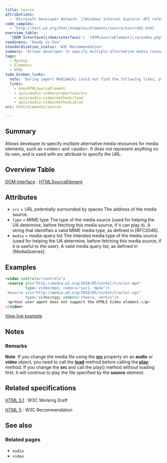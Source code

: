 ```yaml
---
title: source
attributions:
  - 'Microsoft Developer Network: [[Windows Internet Explorer API reference](http://msdn.microsoft.com/en-us/library/ie/hh828809%28v=vs.85%29.aspx) Article]'
code_samples:
  - 'http://test.w3.org/html/examples/elements/source/source01.html'
overview_table:
  '[DOM Interface](/dom/interface)': '[HTMLSourceElement](/w/index.php?title=dom/HTMLSourceElement&action=edit&redlink=1)'
readiness: 'Ready to Use'
standardization_status: 'W3C Recommendation'
summary: 'Allows developer to specify multiple alternative media resources for media elements, such as &lt;video&gt; and &lt;audio&gt;. It does not represent anything on its own, and is used with src attribute to specify the URL.'
tags:
  - Markup
  - Elements
  - HTML
todo_broken_links:
  note: 'During import MediaWiki could not find the following links, please fix and adjust this list.'
  links:
    - dom/HTMLSourceElement
    - apis/audio-video/properties/src
    - apis/audio-video/methods/load
    - apis/audio-video/methods/play
uri: html/elements/source

---
```

## Summary

Allows developer to specify multiple alternative media resources for media elements, such as &lt;video&gt; and &lt;audio&gt;. It does not represent anything on its own, and is used with src attribute to specify the URL.

## Overview Table

[DOM Interface](/dom/interface)
:   [HTMLSourceElement](/w/index.php?title=dom/HTMLSourceElement&action=edit&redlink=1)

## Attributes

-   `src` = URL potentially surrounded by spaces
    The address of the media source.
-   `type` = MIME type
    The type of the media source (used for helping the UA determine, before fetching this media source, if it can play it).
    A string that identifies a valid MIME media type, as defined in [RFC2046].
-   `media` = media-query list
    The intended media type of the media source (used for helping the UA determine, before fetching this media source, if it is useful to the user).
    A valid media query list, as defined in [MediaQueries].

## Examples

``` html
<video controls="controls">
 <source src="http://media.w3.org/2010/05/sintel/trailer.mp4"
         type='video/mp4; codecs="avc1, mp4a"/>
 <source src="http://media.w3.org/2010/05/sintel/trailer.ogv"
         type='video/ogg; codecs="theora, vorbis"/>
 <p>Your user agent does not support the HTML5 Video element.</p>
</video>
```

[View live example](http://test.w3.org/html/examples/elements/source/source01.html)

## Notes

### Remarks

**Note**  If you change the media file using the [**src**](/w/index.php?title=apis/audio-video/properties/src&action=edit&redlink=1) property on an **audio** or **video** object, you need to call the [**load**](/w/index.php?title=apis/audio-video/methods/load&action=edit&redlink=1) method before calling the [**play**](/w/index.php?title=apis/audio-video/methods/play&action=edit&redlink=1) method. If you change the **src** and call the play() method without loading first, it will continue to play the file specified by the **source** element.

## Related specifications

[HTML 5.1](http://www.w3.org/TR/html51/embedded-content.html#the-source-element)
:   W3C Working Draft

[HTML 5](http://www.w3.org/TR/html5/embedded-content-0.html#the-source-element)
:   W3C Recommendation

## See also

### Related pages

-   `audio`
-   `video`
